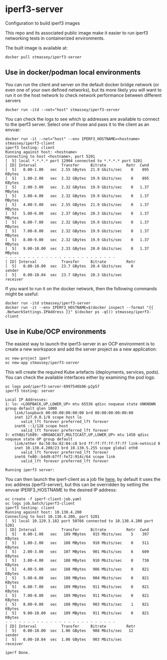 # iperf3-server
Configuration to build iperf3 images 

This repo and its associated public image make it easier to run iperf3 networking tests in containerized environments.

The built image is available at:
```
docker pull stmassey/iperf3-server
```

## Use in docker/podman local environments

You can run the client and server on the default docker bridge network (or even one of your own defined networks), but its more likely you will want to run it on the host network
to check network performance between different servers

```
docker run -itd --net="host" stmassey/iperf3-server
```

You can check the logs to see which ip addresses are available to connect to the iperf3 server. Select one of those and pass it to the client as an envvar:

```
docker run -it --net="host" --env IPERF3_HOSTNAME=<hostname> stmassey/iperf3-client
iperf3 testing: client
Running against host: <hostname>
Connecting to host <hostname>, port 5201
[  5] local *.*.*.* port 12904 connected to *.*.*.* port 5201
[ ID] Interval           Transfer     Bitrate         Retr  Cwnd
[  5]   0.00-1.00   sec  2.55 GBytes  21.9 Gbits/sec    0    895 KBytes
[  5]   1.00-2.00   sec  2.32 GBytes  19.9 Gbits/sec    0    895 KBytes
[  5]   2.00-3.00   sec  2.32 GBytes  19.9 Gbits/sec    0   1.37 MBytes
[  5]   3.00-4.00   sec  2.32 GBytes  19.9 Gbits/sec    0   1.37 MBytes
[  5]   4.00-5.00   sec  2.55 GBytes  21.9 Gbits/sec    0   1.37 MBytes
[  5]   5.00-6.00   sec  2.37 GBytes  20.3 Gbits/sec    0   1.37 MBytes
[  5]   6.00-7.00   sec  2.32 GBytes  19.9 Gbits/sec    0   1.37 MBytes
[  5]   7.00-8.00   sec  2.32 GBytes  19.9 Gbits/sec    0   1.37 MBytes
[  5]   8.00-9.00   sec  2.32 GBytes  19.9 Gbits/sec    0   1.37 MBytes
[  5]   9.00-10.00  sec  2.33 GBytes  20.0 Gbits/sec    0   1.37 MBytes
- - - - - - - - - - - - - - - - - - - - - - - - -
[ ID] Interval           Transfer     Bitrate         Retr
[  5]   0.00-10.00  sec  23.7 GBytes  20.4 Gbits/sec    0             sender
[  5]   0.00-10.04  sec  23.7 GBytes  20.3 Gbits/sec                  receiver
```

If you want to run it on the docker network, then the following commands might be useful:
```
docker run -itd stmassey/iperf3-server
docker run -it --env IPERF3_HOSTNAME=$(docker inspect --format "{{ .NetworkSettings.IPAddress }}" $(docker ps -ql)) stmassey/iperf3-client
```


## Use in Kube/OCP environments

The easiest way to launch the iperf3-server in an OCP environment is to create a new workspace and add the server project as a new application:
```
oc new-project iperf
oc new-app stmassey/iperf3-server
```
This will create the required Kube artefacts (deployments, services, pods). You can check the available interfaces either by examining the pod logs:
```
oc logs pod/iperf3-server-6997546b96-p2p57
iperf3 testing: server

Local IP Addresses:
1: lo: <LOOPBACK,UP,LOWER_UP> mtu 65536 qdisc noqueue state UNKNOWN group default qlen 1000
    link/loopback 00:00:00:00:00:00 brd 00:00:00:00:00:00
    inet 127.0.0.1/8 scope host lo
       valid_lft forever preferred_lft forever
    inet6 ::1/128 scope host
       valid_lft forever preferred_lft forever
3: eth0@if1689: <BROADCAST,MULTICAST,UP,LOWER_UP> mtu 1450 qdisc noqueue state UP group default
    link/ether 0a:58:0a:82:04:c8 brd ff:ff:ff:ff:ff:ff link-netnsid 0
    inet 10.130.4.200/23 brd 10.130.5.255 scope global eth0
       valid_lft forever preferred_lft forever
    inet6 fe80::b4d9:67ff:fe72:914c/64 scope link
       valid_lft forever preferred_lft forever

Running iperf3 server:
```

You can then launch the iperf-client as a job file [here](https://github.com/ibm-messaging/iperf3-client/blob/main/iperf-client-job.yaml), by default it uses the svc address (iperf3-server), but this can be overridden by setting the envvar IPERF3_HOSTNAME to the desired IP address:
```
oc create -f iperf-client-job.yaml
oc logs job.batch/iperf3-client
iperf3 testing: client
Running against host: 10.130.4.200
Connecting to host 10.130.4.200, port 5201
[  5] local 10.129.3.182 port 50766 connected to 10.130.4.200 port 5201
[ ID] Interval           Transfer     Bitrate         Retr  Cwnd
[  5]   0.00-1.00   sec   109 MBytes   915 Mbits/sec    5    397 KBytes
[  5]   1.00-2.00   sec   108 MBytes   910 Mbits/sec    0    511 KBytes
[  5]   2.00-3.00   sec   107 MBytes   901 Mbits/sec    6    609 KBytes
[  5]   3.00-4.00   sec   108 MBytes   910 Mbits/sec    0    730 KBytes
[  5]   4.00-5.00   sec   108 MBytes   906 Mbits/sec    0    821 KBytes
[  5]   5.00-6.00   sec   108 MBytes   904 Mbits/sec    0    821 KBytes
[  5]   6.00-7.00   sec   109 MBytes   911 Mbits/sec    0    821 KBytes
[  5]   7.00-8.00   sec   109 MBytes   911 Mbits/sec    0    821 KBytes
[  5]   8.00-9.00   sec   108 MBytes   903 Mbits/sec    1    821 KBytes
[  5]   9.00-10.00  sec   109 MBytes   911 Mbits/sec    0    821 KBytes
- - - - - - - - - - - - - - - - - - - - - - - - -
[ ID] Interval           Transfer     Bitrate         Retr
[  5]   0.00-10.00  sec  1.06 GBytes   908 Mbits/sec   12             sender
[  5]   0.00-10.04  sec  1.06 GBytes   903 Mbits/sec                  receiver

iperf Done.
```
